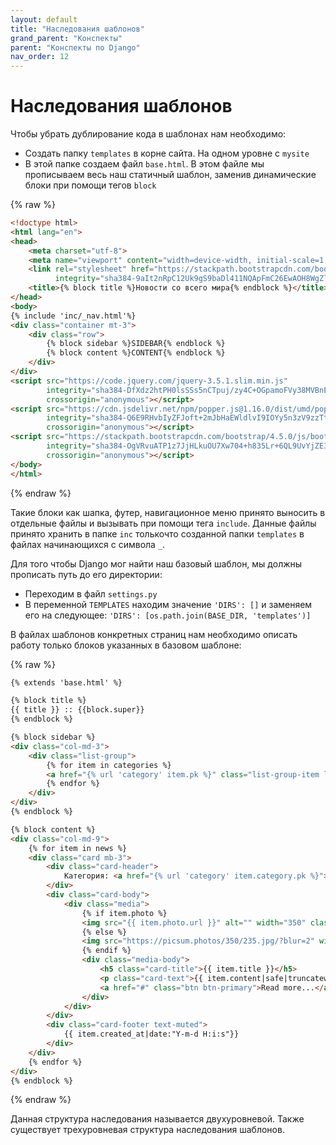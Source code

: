 ```yaml
---
layout: default
title: "Наследования шаблонов"
grand_parent: "Конспекты"
parent: "Конспекты по Django"
nav_order: 12
---
```


# Наследования шаблонов

Чтобы убрать дублирование кода в шаблонах нам необходимо:
- Создать папку `templates` в корне сайта. На одном уровне с `mysite`
- В этой папке создаем файл `base.html`. В этом файле мы прописываем весь наш статичный шаблон, заменив динамические блоки при помощи тегов `block`

{% raw %}
```html
<!doctype html>
<html lang="en">
<head>
    <meta charset="utf-8">
    <meta name="viewport" content="width=device-width, initial-scale=1, shrink-to-fit=no">
    <link rel="stylesheet" href="https://stackpath.bootstrapcdn.com/bootstrap/4.5.0/css/bootstrap.min.css"
          integrity="sha384-9aIt2nRpC12Uk9gS9baDl411NQApFmC26EwAOH8WgZl5MYYxFfc+NcPb1dKGj7Sk" crossorigin="anonymous">
    <title>{% block title %}Новости со всего мира{% endblock %}</title>
</head>
<body>
{% include 'inc/_nav.html'%}
<div class="container mt-3">
    <div class="row">
        {% block sidebar %}SIDEBAR{% endblock %}
        {% block content %}CONTENT{% endblock %}
    </div>
</div>
<script src="https://code.jquery.com/jquery-3.5.1.slim.min.js"
        integrity="sha384-DfXdz2htPH0lsSSs5nCTpuj/zy4C+OGpamoFVy38MVBnE+IbbVYUew+OrCXaRkfj"
        crossorigin="anonymous"></script>
<script src="https://cdn.jsdelivr.net/npm/popper.js@1.16.0/dist/umd/popper.min.js"
        integrity="sha384-Q6E9RHvbIyZFJoft+2mJbHaEWldlvI9IOYy5n3zV9zzTtmI3UksdQRVvoxMfooAo"
        crossorigin="anonymous"></script>
<script src="https://stackpath.bootstrapcdn.com/bootstrap/4.5.0/js/bootstrap.min.js"
        integrity="sha384-OgVRvuATP1z7JjHLkuOU7Xw704+h835Lr+6QL9UvYjZE3Ipu6Tp75j7Bh/kR0JKI"
        crossorigin="anonymous"></script>
</body>
</html>
```
{% endraw %}

Такие блоки как шапка, футер, навигационное меню принято выносить в отдельные файлы и вызывать при помощи тега `include`. Данные файлы принято хранить в папке `inc` толькочто созданной папки `templates` в файлах начинающихся с символа `_`.

Для того чтобы Django мог найти наш базовый шаблон, мы должны прописать путь до его директории:
- Переходим в файл `settings.py`
- В переменной `TEMPLATES` находим значение `'DIRS': []` и заменяем его на следующее:
`'DIRS': [os.path.join(BASE_DIR, 'templates')]`

В файлах шаблонов конкретных страниц нам необходимо описать работу только блоков указанных в базовом шаблоне:

{% raw %}
```html
{% extends 'base.html' %}

{% block title %}
{{ title }} :: {{block.super}}
{% endblock %}

{% block sidebar %}
<div class="col-md-3">
    <div class="list-group">
        {% for item in categories %}
        <a href="{% url 'category' item.pk %}" class="list-group-item list-group-item-action">{{ item.title }}</a>
        {% endfor %}
    </div>
</div>
{% endblock %}

{% block content %}
<div class="col-md-9">
    {% for item in news %}
    <div class="card mb-3">
        <div class="card-header">
            Категория: <a href="{% url 'category' item.category.pk %}"> {{ item.category.title }} </a>
        </div>
        <div class="card-body">
            <div class="media">
                {% if item.photo %}
                <img src="{{ item.photo.url }}" alt="" width="350" class="mr-3">
                {% else %}
                <img src="https://picsum.photos/350/235.jpg/?blur=2" width="350" class="mr-3">
                {% endif %}
                <div class="media-body">
                    <h5 class="card-title">{{ item.title }}</h5>
                    <p class="card-text">{{ item.content|safe|truncatewords:50 }}</p>
                    <a href="#" class="btn btn-primary">Read more...</a>
                </div>
            </div>
        </div>
        <div class="card-footer text-muted">
            {{ item.created_at|date:"Y-m-d H:i:s"}}
        </div>
    </div>
    {% endfor %}
</div>
{% endblock %}
```
{% endraw %}

Данная структура наследования называется двухуровневой. Также существует трехуровневая структура наследования шаблонов.
